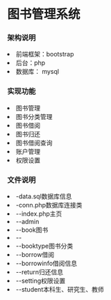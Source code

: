 <h1>图书管理系统</h1>
<h3>架构说明</h3>
<li>前端框架：bootstrap</li>
<li>后台：php</li>
<li>数据库： mysql</li>
<h3>实现功能</h3>
<li>图书管理</li>
<li>图书分类管理</li>
<li>图书借阅</li>
<li>图书归还</li>
<li>图书借阅查询</li>
<li>账户管理</li>
<li>权限设置</li>
<h3>文件说明</h3>
<li>-data.sql数据库信息</li>
<li>-conn.php数据库连接类</li>
<li>--index.php主页</li>
<li>--admin</li>
     <li> --book图书</li>
        <li>--</li>
      <li>--booktype图书分类</li>
      <li>--borrow借阅</li>
      <li>--borrowinfo借阅信息</li>
      <li>--return归还信息</li>
      <li>--setting权限设置</li>
      <li>--student本科生、研究生、教师</li>

